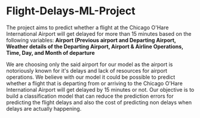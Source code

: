 # Flight-Delays-ML-Project
The project aims to predict whether a flight at the Chicago O'Hare International Airport will get delayed for more than 15 minutes based on the following variables:
  **Airport (Previous airport and Departing Airport,
  Weather details of the Departing Airport,
  Airport & Airline Operations,
  Time, Day, and Month of departure**
  
We are choosing only the said airport for our model as the airport is notoriously known for it's delays and lack of resources for airport operations. We believe with our model it could be possible to predict whether a flight that is departing from or arriving to the Chicago O'Hare International Airport will get delayed by 15 minutes or not. Our objective is to build a classification model that can reduce the prediction errors for predicting the flight delays and also the cost of predicting non delays when delays are actually happening.
